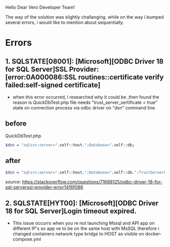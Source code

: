 Hello Dear Vero Developer Team!

The way of the solution was slightly challanging. while on the way i bumped several errors, i would like to mention about sequentially.

# Errors

## 1. SQLSTATE[08001]: [Microsoft][ODBC Driver 18 for SQL Server]SSL Provider: [error:0A000086:SSL routines::certificate verify failed:self-signed certificate] 
- when this error occurred, i researched why it could be ,then found the reason is QuickDbTest.php file needs "trust_server_sertificate = true" state on connection process via odbc driver on "dsn" command line.

## before 
QuickDbTest.php
```bash
$dsn = "sqlsrv:server=".self::host.";Database=".self::db;
```
## after
```bash
$dsn = "sqlsrv:server=".self::host.";Database=".self::db.";TrustServerCertificate=true";
```
source: https://stackoverflow.com/questions/71688125/odbc-driver-18-for-sql-serverssl-provider-error1416f086

## 2. SQLSTATE[HYT00]: [Microsoft][ODBC Driver 18 for SQL Server]Login timeout expired.
- This issue occurrs when you re not launching Mssql and API app on different IP's so app ve to be on the same host with MsSQL therefore i changed containers network type bridge to HOST as visible on docker-compose.yml


